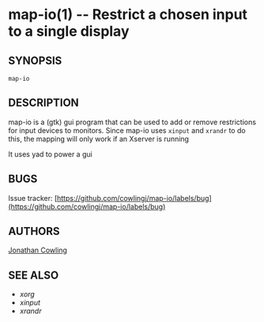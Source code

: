 map-io(1) -- Restrict a chosen input to a single display
===

## SYNOPSIS

`map-io`

## DESCRIPTION

map-io is a (gtk) gui program that can be used to add or remove restrictions for input devices to monitors. Since map-io uses `xinput` and `xrandr` to do this, the mapping will only work if an Xserver is running

It uses yad to power a gui

## BUGS
Issue tracker: [https://github.com/cowlingj/map-io/labels/bug](https://github.com/cowlingj/map-io/labels/bug)

## AUTHORS

[Jonathan Cowling](https://github.com/cowlingj)

## SEE ALSO
- *xorg*
- *xinput*
- *xrandr*
